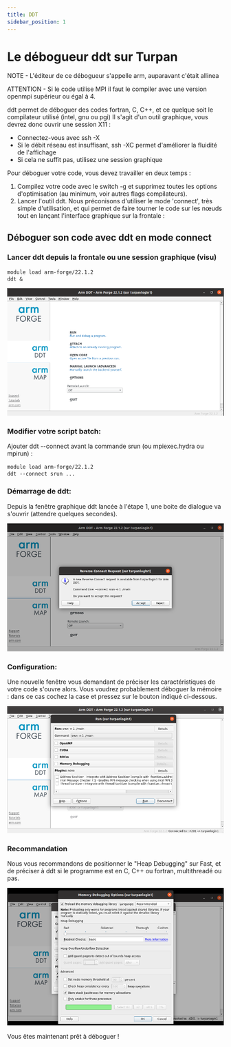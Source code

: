 ```yaml
---
title: DDT
sidebar_position: 1
---
```



# Le débogueur ddt sur Turpan

NOTE - L'éditeur de ce débogueur s'appelle arm, auparavant c'était allinea

ATTENTION - Si le code utilise MPI il faut le compiler avec une version openmpi supérieur ou égal à 4.

ddt permet de déboguer des codes fortran, C, C++, et ce quelque soit le compilateur utilisé (intel, gnu ou pgi) Il s'agit d'un outil graphique, vous devrez donc ouvrir une session X11 :

- Connectez-vous avec ssh -X
- Si le débit réseau est insuffisant, ssh -XC permet d'améliorer la fluidité de l'affichage
- Si cela ne suffit pas, utilisez une session graphique


Pour déboguer votre code, vous devez travailler en deux temps :

1. Compilez votre code avec le switch -g et supprimez toutes les options d'optimisation (au minimum, voir autres flags compilateurs).
2. Lancer l'outil ddt. Nous préconisons d'utiliser le mode 'connect', très simple d'utilisation, et qui permet de faire tourner le code sur les nœuds tout en lançant l'interface graphique sur la frontale :

## Déboguer son code avec ddt en mode connect
### Lancer ddt depuis la frontale ou une session graphique (visu)
```
module load arm-forge/22.1.2 
ddt &
```
![Capture d'écran du formulaire d'engistrement dans le SSO Mesonet](/img/1.png)

### Modifier votre script batch:
Ajouter ddt --connect avant la commande srun (ou mpiexec.hydra ou mpirun) :
```
module load arm-forge/22.1.2
ddt --connect srun ...
```

### Démarrage de ddt:
Depuis la fenêtre graphique ddt lancée à l'étape 1, une boite de dialogue va s'ouvrir (attendre quelques secondes).

![Capture d'écran du formulaire d'engistrement dans le SSO Mesonet](/img/2.png)

### Configuration:
Une nouvelle fenêtre vous demandant de préciser les caractéristiques de votre code s'ouvre alors. Vous voudrez probablement déboguer la mémoire : dans ce cas cochez la case et pressez sur le bouton indiqué ci-dessous.

![Capture d'écran du formulaire d'engistrement dans le SSO Mesonet](/img/3.png)

### Recommandation
Nous vous recommandons de positionner le "Heap Debugging" sur Fast, et de préciser à ddt si le programme est en C, C++ ou fortran, multithreadé ou pas.

![Capture d'écran du formulaire d'engistrement dans le SSO Mesonet](/img/4.png)

Vous êtes maintenant prêt à déboguer !










